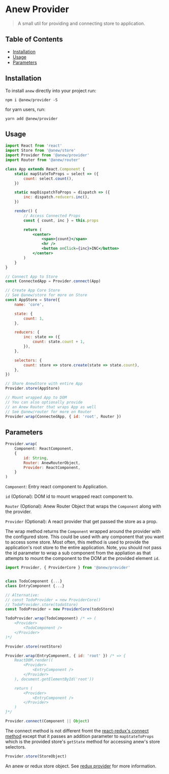 # Anew Provider

> A small util for providing and connecting store to application.

## Table of Contents

-   [Installation](#installation)
-   [Usage](#usage)
-   [Parameters](#parameters)

## Installation

To install `anew` directly into your project run:

```
npm i @anew/provider -S
```

for yarn users, run:

```
yarn add @anew/provider
```

## Usage

```jsx
import React from 'react'
import Store from '@anew/store'
import Provider from '@anew/provider'
import Router from '@anew/router'

class App extends React.Component {
    static mapStateToProps = select => ({
        count: select.count(),
    })

    static mapDispatchToProps = dispatch => ({
        inc: dispatch.reducers.inc(),
    })

    render() {
        // Access Connected Props
        const { count, inc } = this.props

        return (
            <center>
                <span>{count}</span>
                <hr />
                <button onClick={inc}>INC</button>
            </center>
        )
    }
}

// Connect App to Store
const ConnectedApp = Provider.connect(App)

// Create App Core Store
// See @anew/store for more on Store
const AppStore = Store({
    name: 'core',

    state: {
        count: 1,
    },

    reducers: {
        inc: state => ({
            count: state.count + 1,
        }),
    },

    selectors: {
        count: store => store.create(state => state.count),
    },
})

// Share AnewStore with entire App
Provider.store(AppStore)

// Mount wrapped App to DOM
// You can also optionally provide
// an Anew Router that wraps App as well
// See @anew/router for more on Router
Provider.wrap(ConnectedApp, { id: 'root', Router })
```

## Parameters

```js
Provider.wrap(
    Component: ReactComponent,
    {
        id: String,
        Router: AnewRouterObject,
        Provider: ReactComponent,
    }
)
```

`Component`: Entry react component to Application.

`id` (Optional): DOM id to mount wrapped react component to.

`Router` (Optional): Anew Router Object that wraps the `Component` along with the provider.

`Provider` (Optional): A react provider that get passed the store as a prop.

The wrap method returns the `Component` wrapped around the provider with the configured store. This could be used with any component that you want to access some store. Most often, this method is used to provide the application's root store to the entire application. Note, you should not pass the id parameter to wrap a sub component from the appliation as that attempts to mount the component to the DOM at the provided element `id`.

```js
import Provider, { ProviderCore } from '@anew/provider'


class TodoComponent {...}
class EntryComponent {...}

// Alternative:
// const TodoProvider = new ProviderCore()
// TodoProvider.store(todoStore)
const TodoProvider = new ProviderCore(todoStore)

TodoProvider.wrap(TodoComponent) /* => (
    <Provider>
        <TodoComponent />
    </Provider>
)*/

Provider.store(rootStore)

Provider.wrap(EntryComponent, { id: 'root' }) /* => {
    ReactDOM.render((
        <Provider>
            <EntryComponent />
        </Provider>
    ), document.getElementById('root'))

    return (
        <Provider>
            <EntryComponent />
        </Provider>
    )
}*/
```

```js
Provider.connect(Component || Object)
```

The connect method is not different fromt the [react-redux's connect method](https://github.com/reduxjs/react-redux/blob/master/docs/api.md#connect) except that it passes an addition parameter to `mapStateToProps` which is the provided store's `getState` method for accessing anew's store selectors.

```js
Provider.store(StoreObject)
```

An anew or redux store object. See [redux provider](https://github.com/reduxjs/react-redux/blob/master/docs/api.md#provider) for more information.
